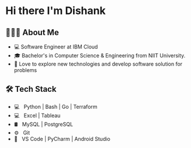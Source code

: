 # Hi there I'm Dishank 

## 🙋🏽‍♂️  About Me

- 💻   Software Engineer at IBM Cloud
- 🎓   Bachelor's in Computer Science & Engineering from NIIT University.
- 🌱   Love to explore new technologies and develop software solution for problems

## 🛠  Tech Stack

- 💻 &nbsp;   Python | Bash | Go | Terraform
- 💻 &nbsp;   Excel | Tableau
- 🛢 &nbsp;    MySQL | PostgreSQL
- ⚙️ &nbsp;   Git
- 🔧 &nbsp;   VS Code | PyCharm | Android Studio
